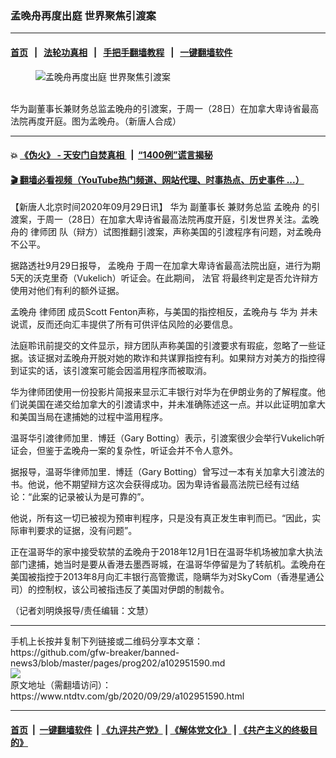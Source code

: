 ### 孟晚舟再度出庭 世界聚焦引渡案
------------------------

#### [首页](https://github.com/gfw-breaker/banned-news3/blob/master/README.md) &nbsp;&nbsp;|&nbsp;&nbsp; [法轮功真相](https://github.com/begood0513/basic/blob/master/README.md)  &nbsp;&nbsp;|&nbsp;&nbsp; [手把手翻墙教程](https://github.com/gfw-breaker/guides/wiki)  &nbsp;&nbsp;|&nbsp;&nbsp; [一键翻墙软件](https://github.com/gfw-breaker/nogfw/blob/master/README.md)  



<div><div class="featured_image">
 <figure>
  <img alt="孟晚舟再度出庭 世界聚焦引渡案" src="https://i.ntdtv.com/assets/uploads/2020/09/88-4-800x450.jpg"/>
 </figure><br/>
 <span class="caption">
  华为副董事长兼财务总监孟晚舟的引渡案，于周一（28日）在加拿大卑诗省最高法院再度开庭。图为孟晚舟。（新唐人合成）
 </span>
</div>
</div><hr/>

#### 💥 [《伪火》 - 天安门自焚真相 ](http://158.247.195.190:10000/videos/blog/weihuo.html)&nbsp; |&nbsp; [“1400例”谎言揭秘  ](http://158.247.195.190:10000/videos/blog/jiexi1400.html)

#### [ 🎬  翻墙必看视频（YouTube热门频道、网站代理、时事热点、历史事件 ...）](https://github.com/gfw-breaker/links/blob/master/banned.md)

<div><div class="post_content" itemprop="articleBody">
 <p>
  【新唐人北京时间2020年09月29日讯】
  <ok href="https://www.ntdtv.com/gb/华为.htm">
   华为
  </ok>
  <ok href="https://www.ntdtv.com/gb/副董事长.htm">
   副董事长
  </ok>
  兼财务总监
  <ok href="https://www.ntdtv.com/gb/孟晚舟.htm">
   孟晚舟
  </ok>
  的引渡案，于周一（28日）在加拿大卑诗省最高法院再度开庭，引发世界关注。孟晚舟的
  <ok href="https://www.ntdtv.com/gb/律师团.htm">
   律师团
  </ok>
  队（辩方）试图推翻引渡案，声称美国的引渡程序有问题，对孟晚舟不公平。
 </p>
 <p>
  据路透社9月29日报导，
  <ok href="https://www.ntdtv.com/gb/孟晚舟.htm">
   孟晚舟
  </ok>
  于周一在加拿大卑诗省最高法院出庭，进行为期5天的沃克里奇（Vukelich）听证会。在此期间，
  <ok href="https://www.ntdtv.com/gb/法官.htm">
   法官
  </ok>
  将最终判定是否允许辩方使用对他们有利的额外证据。
 </p>
 <p>
  孟晚舟
  <ok href="https://www.ntdtv.com/gb/律师团.htm">
   律师团
  </ok>
  成员Scott Fenton声称，与美国的指控相反，孟晚舟与
  <ok href="https://www.ntdtv.com/gb/华为.htm">
   华为
  </ok>
  并未说谎，反而还向汇丰提供了所有可供评估风险的必要信息。
 </p>
 <p>
  法庭聆讯前提交的文件显示，辩方团队声称美国的引渡要求有瑕疵，忽略了一些证据。该证据对孟晚舟开脱对她的欺诈和共谋罪指控有利。如果辩方对美方的指控得到证实的话，该引渡案可能会因滥用程序而被取消。
 </p>
 <p>
  华为律师团使用一份投影片简报来显示汇丰银行对华为在伊朗业务的了解程度。他们说美国在递交给加拿大的引渡请求中，并未准确陈述这一点。并以此证明加拿大和美国当局在逮捕她的过程中滥用程序。
 </p>
 <p>
  温哥华引渡律师加里．博廷（Gary Botting）表示，引渡案很少会举行Vukelich听证会，但鉴于孟晚舟一案的复杂性，听证会并不令人意外。
 </p>
 <p>
  据报导，温哥华律师加里．博廷（Gary Botting）曾写过一本有关加拿大引渡法的书。他说，他不期望辩方这次会获得成功。因为卑诗省最高法院已经有过结论：“此案的记录被认为是可靠的”。
 </p>
 <p>
  他说，所有这一切已被视为预审判程序，只是没有真正发生审判而已。“因此，实际审判要求的证据，没有问题”。
 </p>
 <p>
  正在温哥华的家中接受软禁的孟晚舟于2018年12月1日在温哥华机场被加拿大执法部门逮捕，她当时是要从香港去墨西哥城，在温哥华停留是为了转航机。孟晚舟在美国被指控于2013年8月向汇丰银行高管撒谎，隐瞒华为对SkyCom（香港星通公司）的控制权，该公司被指违反了美国对伊朗的制裁令。
 </p>
 <p>
  （记者刘明焕报导/责任编辑：文慧）
 </p>
 <div class="single_ad">
 </div>
</div>
</div>
<hr/>
手机上长按并复制下列链接或二维码分享本文章：<br/>
https://github.com/gfw-breaker/banned-news3/blob/master/pages/prog202/a102951590.md <br/>
<a href='https://github.com/gfw-breaker/banned-news3/blob/master/pages/prog202/a102951590.md'><img src='https://github.com/gfw-breaker/banned-news3/blob/master/pages/prog202/a102951590.md.png'/></a> <br/>
原文地址（需翻墙访问）：https://www.ntdtv.com/gb/2020/09/29/a102951590.html


------------------------
#### [首页](https://github.com/gfw-breaker/banned-news3/blob/master/README.md) &nbsp;|&nbsp; [一键翻墙软件](https://github.com/gfw-breaker/nogfw/blob/master/README.md) &nbsp;| [《九评共产党》](https://github.com/gfw-breaker/9ping.md/blob/master/README.md#九评之一评共产党是什么) | [《解体党文化》](https://github.com/gfw-breaker/jtdwh.md/blob/master/README.md) | [《共产主义的终极目的》](https://github.com/gfw-breaker/gczydzjmd.md/blob/master/README.md)


<img src='http://gfw-breaker.win/banned-news3/pages/prog202/a102951590.md' width='0px' height='0px'/>